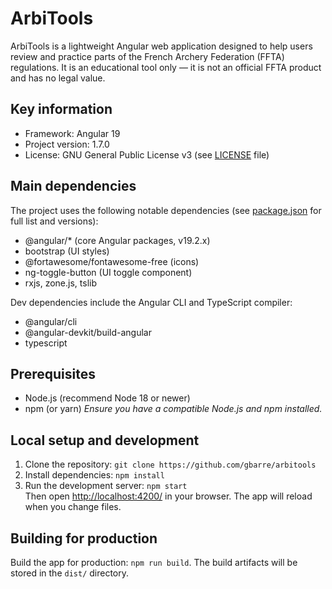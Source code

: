 # ArbiTools

ArbiTools is a lightweight Angular web application designed to help users
review and practice parts of the French Archery Federation (FFTA) regulations.
It is an educational tool only — it is not an official FFTA product and has no
legal value.

## Key information

- Framework: Angular 19
- Project version: 1.7.0
- License: GNU General Public License v3 (see [LICENSE](./LICENSE) file)

## Main dependencies

The project uses the following notable dependencies (see [package.json](./package.json) for full
list and versions):

- @angular/* (core Angular packages, v19.2.x)
- bootstrap (UI styles)
- @fortawesome/fontawesome-free (icons)
- ng-toggle-button (UI toggle component)
- rxjs, zone.js, tslib

Dev dependencies include the Angular CLI and TypeScript compiler:

- @angular/cli
- @angular-devkit/build-angular
- typescript

## Prerequisites

- Node.js (recommend Node 18 or newer)
- npm (or yarn) _Ensure you have a compatible Node.js and npm installed._

## Local setup and development

1. Clone the repository: `git clone https://github.com/gbarre/arbitools`
2. Install dependencies: `npm install`
3. Run the development server: `npm start` \
   Then open <http://localhost:4200/> in your browser. The app will reload when
   you change files.

## Building for production

Build the app for production: `npm run build`. The build artifacts will be
stored in the `dist/` directory.
